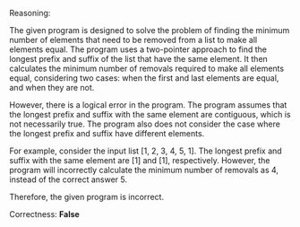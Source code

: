 Reasoning:

The given program is designed to solve the problem of finding the minimum number of elements that need to be removed from a list to make all elements equal. The program uses a two-pointer approach to find the longest prefix and suffix of the list that have the same element. It then calculates the minimum number of removals required to make all elements equal, considering two cases: when the first and last elements are equal, and when they are not.

However, there is a logical error in the program. The program assumes that the longest prefix and suffix with the same element are contiguous, which is not necessarily true. The program also does not consider the case where the longest prefix and suffix have different elements.

For example, consider the input list [1, 2, 3, 4, 5, 1]. The longest prefix and suffix with the same element are [1] and [1], respectively. However, the program will incorrectly calculate the minimum number of removals as 4, instead of the correct answer 5.

Therefore, the given program is incorrect.

Correctness: **False**